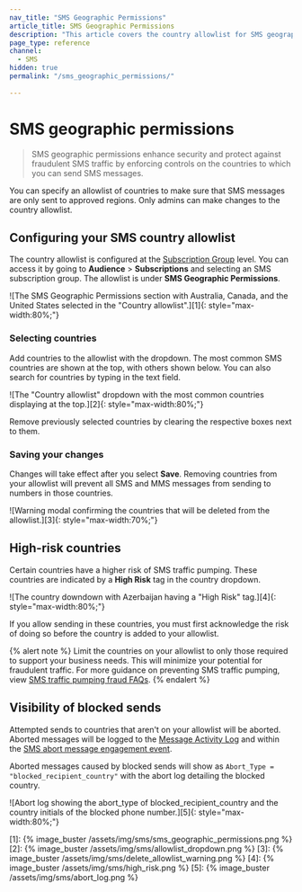 ```yaml
---
nav_title: "SMS Geographic Permissions"
article_title: SMS Geographic Permissions
description: "This article covers the country allowlist for SMS geographic permissions, which allows you to choose which countries SMS can be delivered to."
page_type: reference
channel:
  - SMS
hidden: true
permalink: "/sms_geographic_permissions/"
  
---
```


# SMS geographic permissions

> SMS geographic permissions enhance security and protect against fraudulent SMS traffic by enforcing controls on the countries to which you can send SMS messages. 

You can specify an allowlist of countries to make sure that SMS messages are only sent to approved regions. Only admins can make changes to the country allowlist.

## Configuring your SMS country allowlist

The country allowlist is configured at the [Subscription Group]({{site.baseurl}}/user_guide/message_building_by_channel/sms/sms_subscription_group/) level. You can access it by going to **Audience** > **Subscriptions** and selecting an SMS subscription group. The allowlist is under **SMS Geographic Permissions**.

![The SMS Geographic Permissions section with Australia, Canada, and the United States selected in the "Country allowlist".][1]{: style="max-width:80%;"}

### Selecting countries

Add countries to the allowlist with the dropdown. The most common SMS countries are shown at the top, with others shown below. You can also search for countries by typing in the text field.

![The "Country allowlist" dropdown with the most common countries displaying at the top.][2]{: style="max-width:80%;"}

Remove previously selected countries by clearing the respective boxes next to them.

### Saving your changes

Changes will take effect after you select **Save**. Removing countries from your allowlist will prevent all SMS and MMS messages from sending to numbers in those countries.

![Warning modal confirming the countries that will be deleted from the allowlist.][3]{: style="max-width:70%;"}


## High-risk countries

Certain countries have a higher risk of SMS traffic pumping. These countries are indicated by a **High Risk** tag in the country dropdown.

![The country downdown with Azerbaijan having a "High Risk" tag.][4]{: style="max-width:80%;"}

If you allow sending in these countries, you must first acknowledge the risk of doing so before the country is added to your allowlist.

{% alert note %}
Limit the countries on your allowlist to only those required to support your business needs. This will minimize your potential for fraudulent traffic. For more guidance on preventing SMS traffic pumping, view [SMS traffic pumping fraud FAQs]({{site.baseurl}}/sms_traffic_pumping_fraud/).
{% endalert %}

## Visibility of blocked sends

Attempted sends to countries that aren't on your allowlist will be aborted. Aborted messages will be logged to the [Message Activity Log]({{site.baseurl}}/user_guide/administrative/app_settings/message_activity_log_tab/) and within the [SMS abort message engagement event]({{site.baseurl}}/user_guide/data_and_analytics/braze_currents/event_glossary/message_engagement_events/). 

Aborted messages caused by blocked sends will show as `Abort_Type = "blocked_recipient_country"` with the abort log detailing the blocked country.

![Abort log showing the abort_type of blocked_recipient_country and the country initials of the blocked phone number.][5]{: style="max-width:80%;"}

[1]: {% image_buster /assets/img/sms/sms_geographic_permissions.png %}
[2]: {% image_buster /assets/img/sms/allowlist_dropdown.png %}
[3]: {% image_buster /assets/img/sms/delete_allowlist_warning.png %}
[4]: {% image_buster /assets/img/sms/high_risk.png %}
[5]: {% image_buster /assets/img/sms/abort_log.png %}